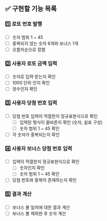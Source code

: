## ✅ 구현할 기능 목록
### 1️⃣ 로또 번호 발행
- [ ] 숫자 범위 1 ~ 45
- [ ] 중복되지 않는 숫자 6개와 보너스 1개
- [ ] 오름차순으로 정렬

### 2️⃣ 사용자 로또 금액 입력
- [ ] 숫자로 입력 받는지 확인 
- [ ] 1000 단위 인지 확인
- [ ] 양수인지 확인 

### 3️⃣ 사용자 당첨 번호 입력  
- [ ] 당첨 번호 입력이 적절한지 정규표현식으로 확인
  - [ ] 입력된 형식이 올바른지 확인 (숫자, 쉼표 구성)
  - [ ] 숫자 범위 1 ~ 45 확인
- [ ] 각 숫자가 중복되는지 확인

### 4️⃣ 사용자 보너스 당첨 번호 입력
- [ ] 입력이 적절한지 정규표현식으로 확인
  - [ ] 숫자인지 확인
  - [ ] 숫자 범위 1 ~ 45 확인
- [ ] 당첨 번호와 중복이 존재하는지 확인 

### 5️⃣ 결과 계산
- [ ] 보너스 볼 일치에 대한 결과 계산
- [ ] 보너스 볼 제외한 후 숫자 계산
